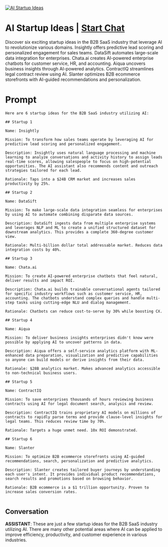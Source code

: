 
[![AI Startup Ideas](https://flow-prompt-covers.s3.us-west-1.amazonaws.com/icon/cute/cute_2.png)](https://gptcall.net/chat.html?data=%7B%22contact%22%3A%7B%22id%22%3A%224ETK70Z8KW6ejn5J6myVf%22%2C%22flow%22%3Atrue%7D%7D)
# AI Startup Ideas | [Start Chat](https://gptcall.net/chat.html?data=%7B%22contact%22%3A%7B%22id%22%3A%224ETK70Z8KW6ejn5J6myVf%22%2C%22flow%22%3Atrue%7D%7D)
Discover six exciting startup ideas in the B2B SaaS industry that leverage AI to revolutionize various domains. Insightly offers predictive lead scoring and personalized engagement for sales teams. DataSift automates large-scale data integration for enterprises. Chata.ai creates AI-powered enterprise chatbots for customer service, HR, and accounting. Aiqua uncovers business insights through AI-powered analytics. ContractIQ streamlines legal contract review using AI. Slanter optimizes B2B ecommerce storefronts with AI-guided recommendations and personalization.

# Prompt

```
Here are 6 startup ideas for the B2B SaaS industry utilizing AI:

## Startup 1

Name: Insightly 

Mission: To transform how sales teams operate by leveraging AI for predictive lead scoring and personalized engagement.

Description: Insightly uses natural language processing and machine learning to analyze conversations and activity history to assign leads real-time scores, allowing salespeople to focus on high-potential opportunities. The AI assistant also recommends content and outreach strategies tailored for each lead. 

Rationale: Taps into a $24B CRM market and increases sales productivity by 25%.

## Startup 2  

Name: DataSift

Mission: To make large-scale data integration seamless for enterprises by using AI to automate combining disparate data sources.

Description: DataSift ingests data from multiple enterprise systems and leverages NLP and ML to create a unified structured dataset for downstream analytics. This provides a complete 360-degree customer view.

Rationale: Multi-billion dollar total addressable market. Reduces data integration costs by 40%.

## Startup 3

Name: Chata.ai

Mission: To create AI-powered enterprise chatbots that feel natural, deliver results and impact ROI. 

Description: Chata.ai builds trainable conversational agents tailored for specific industry workflows such as customer service, HR, accounting. The chatbots understand complex queries and handle multi-step tasks using cutting-edge NLU and dialog management.

Rationale: Chatbots can reduce cost-to-serve by 30% while boosting CX. 

## Startup 4

Name: Aiqua

Mission: To deliver business insights enterprises didn't know were possible by applying AI to uncover patterns in data.

Description: Aiqua offers a self-service analytics platform with ML-enhanced data preparation, visualization and predictive capabilities so anyone can build models or derive insights from their data.

Rationale: $28B analytics market. Makes advanced analytics accessible to non-technical business users. 

## Startup 5 

Name: ContractIQ 

Mission: To save enterprises thousands of hours reviewing business contracts using AI for legal document search, analysis and review.

Description: ContractIQ trains proprietary AI models on millions of contracts to rapidly parse terms and provide clause-level insights for legal teams. This reduces review time by 70%.

Rationale: Targets a huge unmet need. 10x ROI demonstrated.

## Startup 6

Name: Slanter

Mission: To optimize B2B ecommerce storefronts using AI-guided recommendations, search, personalization and predictive analytics.

Description: Slanter creates tailored buyer journeys by understanding each user's intent. It provides individual product recommendations, search results and promotions based on browsing behavior.

Rationale: B2B ecommerce is a $1 trillion opportunity. Proven to increase sales conversion rates.


```

## Conversation

**ASSISTANT**: These are just a few startup ideas for the B2B SaaS industry utilizing AI. There are many other potential areas where AI can be applied to improve efficiency, productivity, and customer experience in various industries.


